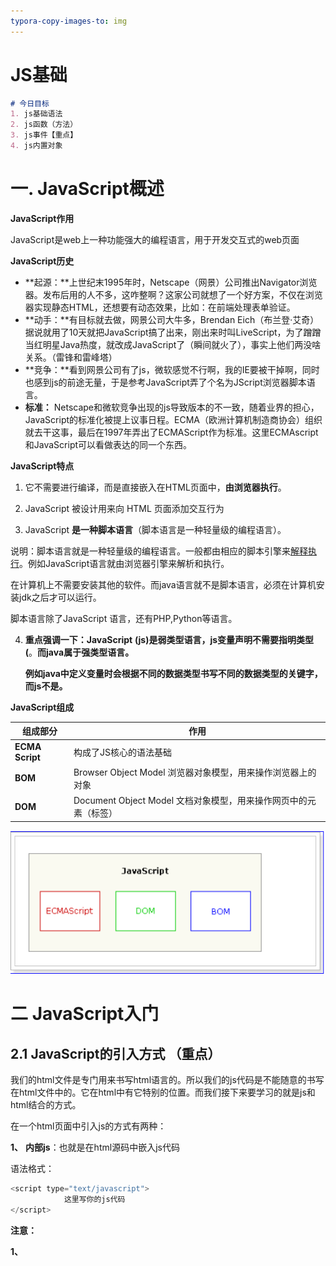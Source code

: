 ```yaml
---
typora-copy-images-to: img
---
```




# JS基础

```markdown
# 今日目标
1. js基础语法
2. js函数（方法）
3. js事件【重点】
4. js内置对象
```



# 一. JavaScript概述

**JavaScript作用**

JavaScript是web上一种功能强大的编程语言，用于开发交互式的web页面

**JavaScript历史**

- **起源：**上世纪末1995年时，Netscape（网景）公司推出Navigator浏览器。发布后用的人不多，这咋整啊？这家公司就想了一个好方案，不仅在浏览器实现静态HTML，还想要有动态效果，比如：在前端处理表单验证。
- **动手：**有目标就去做，网景公司大牛多，Brendan Eich（布兰登·艾奇）据说就用了10天就把JavaScript搞了出来，刚出来时叫LiveScript，为了蹭蹭当红明星Java热度，就改成JavaScript了（瞬间就火了），事实上他们两没啥关系。（雷锋和雷峰塔）
- **竞争：**看到网景公司有了js，微软感觉不行啊，我的IE要被干掉啊，同时也感到js的前途无量，于是参考JavaScript弄了个名为JScript浏览器脚本语言。
- **标准：** Netscape和微软竞争出现的js导致版本的不一致，随着业界的担心，JavaScript的标准化被提上议事日程。ECMA（欧洲计算机制造商协会）组织就去干这事，最后在1997年弄出了ECMAScript作为标准。这里ECMAscript和JavaScript可以看做表达的同一个东西。



**JavaScript特点**

1. 它不需要进行编译，而是直接嵌入在HTML页面中，**由浏览器执行**。

2. JavaScript 被设计用来向 HTML 页面添加交互行为

3.  JavaScript **是一种脚本语言**（脚本语言是一种轻量级的编程语言）。 

   说明：脚本语言就是一种轻量级的编程语言。一般都由相应的脚本引擎来[解释执行](https://www.baidu.com/s?wd=%E8%A7%A3%E9%87%8A%E6%89%A7%E8%A1%8C&tn=44039180_cpr&fenlei=mv6quAkxTZn0IZRqIHckPjm4nH00T1Y3uhmdPjmvrH6sPjbknWT30ZwV5Hcvrjm3rH6sPfKWUMw85HfYnjn4nH6sgvPsT6KdThsqpZwYTjCEQLGCpyw9Uz4Bmy-bIi4WUvYETgN-TLwGUv3EnHDknH0vnH01PH0YPHmknH04rf)。例如JavaScript语言就由浏览器引擎来解析和执行。

   在计算机上不需要安装其他的软件。而java语言就不是脚本语言，必须在计算机安装jdk之后才可以运行。

   脚本语言除了JavaScript 语言，还有PHP,Python等语言。

4. **重点强调一下：JavaScript** **(js)是弱类型语言，js变量声明不需要指明类型(**。**而java属于强类型语言。**

   **例如java中定义变量时会根据不同的数据类型书写不同的数据类型的关键字，而js不是。**



 **JavaScript组成**

| **组成部分**    | **作用**                                                     |
| --------------- | ------------------------------------------------------------ |
| **ECMA Script** | 构成了JS核心的语法基础                                       |
| **BOM**         | Browser Object Model 浏览器对象模型，用来操作浏览器上的对象  |
| **DOM**         | Document Object Model 文档对象模型，用来操作网页中的元素（标签） |

![image-20200817111407482](img/image-20200817111407482.png)



# 二 JavaScript入门

## 2.1  **JavaScript的引入方式** **（重点）**

我们的html文件是专门用来书写html语言的。所以我们的js代码是不能随意的书写在html文件中的。它在html中有它特别的位置。而我们接下来要学习的就是js和html结合的方式。

在一个html页面中引入js的方式有两种：

**1、** **内部js**：也就是在html源码中嵌入js代码

语法格式：

```javascript
<script type="text/javascript">
			这里写你的js代码
</script>
```

**注意：**

​	**1、<script>标签可以写在html页面中的任何地方。而且一个页面中可以有多个<script>标签。**

​	**2、type="text/javascript"可以省略**

经验： 

​	一般我们的JS是需要操作DOM元素的也就是页面上的标签，如果JS代码写在页面上面，想通过js代码获取某个标签是拿不到的。因为JS是阻塞式加载语言，就是必须是自上往下加载，有点类似单线程。当浏览器在执行js[代码](http://www.xuebuyuan.com/)时，不能同时做其它事情，即<script>每次出现都会让页面等待脚本的解析和执行，JS代码执行完成后，才继续加载页面。

​	所以这种方式引入JS我们的代码一般是写在body标签的下面的 。因为只有整个页面即html中的所有标签加载完成之后才可以使用js代码操作标签。而css属于并行加载语言，所以可以书写在head标签中。

问题：

​	假设多个页面都要用到同样的js代码的时候，我们可以在每个js页面复制一份。但是当我们需要对js代码进行修改的时候，这个时候需要在每个页面都进行修改，非常麻烦，所以上面这种方法不能提高js的复用性。接下来我们要学习的就是js与html的另一种结合方式，也就是引入外部js文件。

​		

**2、** **外部js**：也就是将js代码单独写成一个js文件(扩展名是 .js而不是 .javascript), 在html代码中引入这个封装好的js文件

语法格式：

```javascript
<script type="text/javascript" src="xxx.js"></script>
```

**注意：无论是内部js还是外部js在html中引入的位置是随意的，<head>标签中可以引入，<body>标签一样可以引入**

经验： 

因为JS是阻塞式加载（当加载JS的时候啥事都不能做，只能去加载JS）。如果JS比较多，这样我们的页面就得不到加载，可能会出现白屏现象，所以一般我们引入外部JS文件也都是写到body的下面。

## 2.2 JS三种输出方式

java可以输出到idea的控制台，而js需要浏览器来解析，所以我们想输出某个变量的值必须输出到浏览器中。

JS三种输出方式

    1. alert(输出信息);页面弹出框 
              框输出字符 (会抢夺焦点)
              (一般电脑屏幕只允许一个焦点)
    
    2. 直接输出到浏览器的控制台中：console.log(输出信息);
       说明：console表示控制台。log表示日志。
          但是运行看不到任何效果，必须在浏览器页面中按f12才可以看到。
    3. 输出html内容到页面  document.write(输出信息);
       (系统换行符 \r\n 浏览器不识别, 浏览器识别<br>标签 )

```html
<!DOCTYPE html>
<html lang="zh-CN">
<head>
    <meta charset="UTF-8">
    <title>02-JS三种输出方式</title>

</head>
<body>
    aa <br>
    bb
     <script>
         // alert("警告:今晚有鱼~~")

        document.write("哈哈,网页输出");
        document.write("<br>");
        document.write("哈哈,网页输出2");

         console.log("浏览器控制台"); // 相当于 system.out.print()
     </script>

</body>
</html>
```



## 2.3 JS变量声明

java是强类型语言，注重变量的定义，所以在java中定义变量类型的方式如下：

```java
// 整型
int i = 1314;
// 浮点型
double d = 521.1314;
// 字符型
char c ='c';
// 字符串型
String str = "用心做教育";
//布尔型
boolean b = true;
// 常量
final Integer PI = 3.14;
```

js是弱类型语言，不注重变量的定义，所以在js中定义变量的类型方式如下：

   js : 弱类型语言，变量有类型,但是不需要在定义时声明
          js的基础语法: ECMAScript 简称ES
        1.es5 : var (variable) 变量
                   var有一些作用域问题,被淘汰了
        2.es6 :
                   **1. let  定义变量(允许改变)**

​				   2. const 定义常量(恒定不变)

  3.js代码不需要编译,直接浏览器解释运行
​                   (js有没问题,最终参考的是浏览器)

  4.      为什么idea会提示let/const 报错呢?
                因为idea默认使用es5的语法来检查js代码， 我们要换成es6
  5.      在js中没有字符类型概念。所以单引号和双引号表示的是一个意思。



```html
<!DOCTYPE html>
<html lang="zh-CN">
<head>
    <meta charset="UTF-8">
    <title>03-JS变量声明</title>

</head>
<body>

<script>
        /*
        *   java: 强类型语言
        *       定义变量的时候,必须声明类型
        * */
    // String str = "用心做教育";
    // int i = 1314;
    // double d = 521.1314;
    // final Integer PI = 3.14;
    // boolean b = true;

       
        var str = "用心做教育"
        var i = 1314
        var PI = 3.14
        console.log(str)

        let str2 = '用心做教育'
        let i2 = 1314
        const PI2 = 3.14
        console.log(PI2)
</script>
</body>
</html>
```

说明：

1.为什么idea会提示let/const 报错呢?

![image-20200818212747735](img/image-20200818212747735.png)

因为idea默认使用es5的语法来检查js代码，我们要换成es6。

![image-20200818212933275](img/image-20200818212933275.png)

![image-20200818213039258](img/image-20200818213039258.png)

**2.在js中没有字符串类型概念，只有字符类型。所有在JS中字符串的表示使用单引号和双引号都可以。开发中使用单引号相对来说多一些。**

3.问题：在js中，由于定义任意的数据类型都使用let关键字。那么怎么去查看某个变量的数据类型呢？ 使用关键字： **typeof**。

使用格式：  **typeof 变量名 **

代码示例：

![](img/4-1575512537294-1597757942975.bmp)

实现效果：

![](img/5-1575512537294-1597757942976.bmp)

**注意：typeof 变量名，返回值都是字符串类型。**



## 2.4 JS数据类型

跟java一样，js的数据类型也分为**基本数据类型**(原始数据类型)和**引用数据类型**(复合数据类型)，而JS中一共有6种数据类型，其中5种基本数据类型和1种引用数据类型。

**1、** **基本数据类型（原始数据类型）**

​	数字类型：number       包含了小数和整数

​	布尔类型：boolean       只有两个值： true（真）| false（假）

​	字符串类型：String       包含字符和字符串，既可以使用双引号又可以使用单引号

​	未定义类型：undefined   只有一个值，即 undefined未定义

​	空类型：null             只有一个值 null，表示空对象

​	**补充**:值 undefined 实际上是从值 null 派生来的，因此 ECMAScript 把它们定义为相等的。**alert(null == undefined);  输出 "true"，**尽管这两个值相等，但它们的含义不同。

**2、** **引用数据类型(复合数据类型)**

object : 对象

与java一样，js中的对象都是引用数据类型，所以你也可以使用我们所熟知的**new**关键字来“创建对象”。

例如：

创建一个上帝对象：  **var** obj = new Object();

创建一个日期对象：  **var** date = new Date();





# 三 JavaScript基础语法【记住不同点】

## 3.1 JS运算符

在js中，JavaScript运算符与Java运算符基本一致。

​	1、赋值运算符：等号(=), 举例： var x = 5。

​	2、比较运算符： >  <  >= <=   ==  !=   ===  !== 

​		 == 和 === 的区别：

​			两者都可以用来比较两个变量的值是否相等。

​			== 先做数据类型的转换，再进行比较。比如可以将整数转换为字符串，或者将字符串转换为整数等。

​			=== 全等 严格的比较，如果符号两侧的数据类型不一致，则立刻返回false。

代码示例：

![](img/6-1597758325380.bmp)

实现效果：

![](img/7-1597758325380.bmp)

!= 和 !== 的区别：

​	!= 在表达式两边的数据类型不一致时,会隐式转换为相同数据类型,然后对值进行比较.

​	!== 不会进行类型转换,在比较时除了对值进行比较以外,还比较两边的数据类型,它是恒等运算符===的非形式.

案例代码如下：

![](img/8-1597758325380.bmp)

实现效果：

![](img/9-1597758325380.bmp)

​	3、逻辑运算符：  &&  ||   ！ 

​		&&  并且，双与：只有运算符两侧都为true，结果才是true； 一假即假。

​		||    或者，双或：只要运算符两侧有一个是true，结果就是true；一真即真。

​		!    取反： !true = false;  !false=true;

**需要注意的是**，在js中，不光boolean值能够参与逻辑运算。所有的值都能参与逻辑运算.

代码示例：

![](img/10-1597758325380.bmp)

总结一下JS中**6个假的：**

```
数字0， 空字符串‘’或者"", false,  空null,  undefined,  NaN
```

NaN:  Not a Number 不是一个数字

例如： 1 -‘abc’ -> 表示1减去字符’abc’--》不属于一个数字--》NaN

案例代码：

![](img/11-1597758325380.bmp)

​	4、算数运算符： +  -  *  /  % 

​	**注意： + 号比较特殊 因为除了可以进行算数运算，还可以进行字符串的拼接。这点和java是一样的。**

​	5、三元运算符：  条件表达式1 ? 条件表达式2 : 条件表达式3; 

​	![](img/12-1597758325381.bmp)



## 3.2 JS流程控制

跟java一样，js也存在if、if-else、switch、for、while、do-while等逻辑语句，与java使用方式一致，此处不再一一阐述



## 3.3 var和let的区别(了解)

```html
<!DOCTYPE html>
<html lang="zh-CN">
<head>
    <meta charset="UTF-8">
    <title>05-经验值分享</title>

</head>
<body>

<script>
    // for循环举例：var声明变量全局作用域、let声明变量是局部作用域
    for (var i = 0; i < 5; i++) {
        document.write('<h3>我是var修饰遍历的内容</h3>')
    }
    console.log(i);

    for (let j = 0; j < 5; j++) {
        document.write('<h3>我是let修饰遍历的内容</h3>')
    }
    // console.log(j);

    {
        var a = 10;
        let b = 5;
    }
    console.log(a); // 可以取到
    console.log(b); // 不能取到

</script>
</body>
</html>
```





# 四 JS函数【方法】

在java中,当我们需要多次使用一段代码的功能的时候，我们可以使用方法来封装这段代码。当然，在js中我们也可以使用函数来封装一段js代码。下面一起来学习js中函数。

js的函数是js非常重要的组成部分，js最常用的函数的定义方式有两种，需要注意的是在js中，通过**function**关键字来定义函数



## 4.1 普通函数【重点】

语法格式：

```javascript
function 函数名(参数列表) {//形参类型不需要书写，直接书写变量名即可
js逻辑代码
}
函数调用：函数名(实际参数);
一定要加上小括号
```

js中函数中有一些与我们java中不一样的地方。我们**重点学习**如下这些不一样的地方。因为下面4点会涉及到我们日常的开发中。

1、 函数需要被调用才能执行。

2、 js中，如果函数需要返回值我们直接return就行了。

​		定义函数的时候不需要声明返回值的类型，因为js是弱数据类型，返回什么数据类型都是let。

3、 在js中，如果我们需要给函数传递参数，那么我们直接写变量名就行，不需要声明传入变量的类型。

4、 在js中，不存在函数重载的概念，如果2个函数名相同，后面出现的函数会覆盖前面的函数。

 

上述js函数的注意事项代码示例如下：

```html
<!DOCTYPE html>
<html>

	<head>
		<meta charset="UTF-8">
		<title></title>
	</head>

	<body>
		<script type="text/javascript">
			/*
			1、函数需要被调用才能执行。
			2、js中，如果函数需要返回值我们直接return就行了。
					定义函数的时候不需要声明返回值的类型，因为js是弱数据类型，返回什么数据类型都是let。
			3、在js中，如果我们需要给函数传递参数，那么我们直接写变量名就行，不需要声明传入变量的类型。
			4、在js中，不存在函数重载的概念，如果2个函数名相同，后面出现的函数会覆盖前面的函数。
			*/
			/*
			 * 函数定义格式：
			 * function 函数名(参数列表)
			 * {}
			 */
			//定义一个函数
			function fn()
			{
				console.log(12);
			}
			//1、函数需要被调用才能执行。
			fn();
			//2、js中，如果函数需要返回值我们直接return就行了。
			//定义函数的时候不需要声明返回值的类型，因为js是弱数据类型，返回什么数据类型都是var。
			//定义一个函数
			function fn1()
			{
				return 'hello';
			}
			//调用函数
			var result=fn1();
			console.log(result);
			//3、在js中，如果我们需要给函数传递参数，那么我们直接写变量名就行，不需要声明传入变量的类型。
			//定义一个函数
			function fn2(a)
			{
				console.log(a);
			}
//			fn2(3);
			fn2('hello');
			//4、在js中，不存在函数重载的概念，如果2个函数名相同，后面出现的函数会覆盖前面的函数。
			//定义一个函数
			function fn3()
			{
				console.log('world');
			}
			function fn3()
			{
				console.log('js');
			}
			//调用函数
			fn3();//;'js'
		</script>
	</body>
</html>
```

实现效果：

![](img/13-1597758539446.bmp)

下面这些点大家**自行学习，**因为如下的不同之处我们正常开发很少去触及。**了解一下就行**

1、 如果函数的声明带有参数，但是调用时不带参数，函数也可以正常被调用。

2、 如果函数声明时没有参数列表，调用的时候传入参数，函数也能照样执行。

3、 在JS中,可以使用arguments来获取实际传入的参数。arguments是实参的参数数组。

代码示例：

```javascript
//5、如果函数的声明带有参数，但是调用时不带参数，函数也可以正常被调用。
			//定义带有参数的函数
			function fn4(a,b)
			{
				console.log(a+'函数被执行了'+b);
			}
			//调用函数
			//注意：如果不传递任何数据，参数显示是undefined
			fn4();//undefined函数被执行了undefined
			let c;
			console.log(c);//undefined
			//6、如果函数声明时没有参数列表，调用的时候传入参数，函数也能照样执行。
			//定义函数
			function fn5()
			{
				console.log('函数被执行了');
			}
			//调用函数
			fn5(14,23);//函数被执行了
			//7.在JS中,可以使用arguments来获取实际传入的参数。arguments是实参的参数数组。
			//定义函数
			function fn6()
			{
//				console.log(arguments);
				//遍历数组
				for (var i = 0; i < arguments.length; i++) {
					console.log(arguments[i]);
				}
			}
			//调用自定义函数
			fn6(12,34);
```

实现效果：

![](img/14-1597758539446.bmp)



## 4.2 匿名函数

匿名函数也就是没有名字的函数

语法格式：

```javascript
function(参数列表){
js逻辑代码
}
```

匿名函数**没有办法直接调用**，一般情况下匿名函数有两种使用场景：

**第一种：** 将匿名函数赋值给一个变量，使用变量调用函数。

​	定义函数并赋值给变量：

```javascript
let fn = function(参数列表) {
js逻辑代码
}；
```

调用函数：fn(实际参数);

上述匿名函数代码演示如下所示：

```javascript
function fn6()
{
//				console.log(arguments);
//遍历数组
for (let i = 0; i < arguments.length; i++) {
console.log(arguments[i]);
}
}
//调用自定义函数
fn6(12,34);
/*
* 匿名函数：格式：
* function(参数列表){
* 	
* }
* 匿名函数没有名字，不能直接让匿名函数执行，让匿名函数执行，有两种方式：
* 1.将匿名函数赋值给一个变量，然后通过变量名(参数列表)方式调用
*/
//定义一个匿名函数
let fn7=function()
{
console.log('匿名函数被执行了');
}
//执行上述匿名函数
fn7();
//对于函数而言，其实函数名本身指向的就是函数。
//输出上述函数名fn6的名字
console.log(fn6);
```

匿名函数：

![](img/15-1597758592011.bmp)

说明：对于函数而言，其实函数名本身指向的就是函数。

**第二种：** 匿名函数直接作为另一个函数的实际参数传递。

​	例如：

```javascript
function xxx( 数字类型参数，字符串类型的参数，函数类型的参数 ) {

// js逻辑代码

}
```

调用该函数： xxx( 100,”abc”,function(){…} );

上述匿名函数代码演示如下所示：

```javascript
/*
			 * 让匿名函数执行方式二：匿名函数作为函数参数
			 */
			//定义一个函数,第二个参数y接收一个匿名函数
			function fn8(x,y)
			{
				//输出x和y
				console.log('x='+x);//x=100
				console.log('y='+y);//y=function(){console.log(5);}
				//调用匿名函数
				y();
			}
			//调用函数，第二个参数是匿名函数
			fn8(100,function(){
				console.log(5);
			});	
```

实现效果：

![](img/16-1597758592011.bmp)



# **五** **轮播图**

## 5.1、 **案例需求**

这里我们使用的是黑马办公网站。

思想就是时间过几秒，切换下图片，即改变下引入图片的地址。循环可以重复改变引入图片的地址，但是使用循环时间不好控制。所以在js中提供一个新的API,

叫做定时器setInterval。

```html
补充：引入图片地址：<img src="img/1.jpg" width="100%"/>。
```

![](img/23-1597758766603.bmp)

## **5.2、** **相关知识点：定时器setInterval**

语法结构：

```javascript
var timer = window.setInterval(code, millisec) 按照指定的周期（间隔）来执行函数或代码片段。
	参数1： code 必须写。  执行的函数名或执行的代码字符串。 
	参数2： millisec 必须写。时间间隔，单位：毫秒。
window可以理解为浏览器窗口。后面会讲解。
timer 返回值：一个可以传递给 window.clearInterval(定时器的返回值) 从而取消对 code 的周期性执行的值。
在关闭定时器时需要使用定时器的返回值作为参数，否则不知道关闭哪个定时器。
例如：
方式：函数名 ， 	setInterval(show, 100);  √ show 表示函数名，100表示每隔100豪秒执行这个函数。
```

**注意：**调用函数时**window.可以省略。**

window.setInterval() 等效 setInterval()。

需求：开启一个定时器，每隔1秒钟输出一次 hello world。

​	代码示例：

```html
<!DOCTYPE html>
<html>
	<head>
		<meta charset="UTF-8">
		<title></title>
	</head>
	<body>
		<script type="text/javascript">
			/*
			 * 需求：开启一个定时器，每隔1秒钟输出一次 hello world。
			   分析：
			   window.setInterval(code,millsec);
			   参数：
			   code 表示代码片段，一般都是一个函数
			   millsec : 表示时间段，每隔millsec时间执行code
			   注意：这里的window.可以省略
			 */
			//开启一个定时器
			/*
			 * 在使用函数时何时加小括号？
			 * 如果函数是自己使用的，那么就必须加小括号。
			 * 如果函数不是自己使用，那么就不用加小括号。
			 * 比如下面在使用fn函数时就不是自己使用，那么就不用加小括号。
                原因：因为只要函数名写小括号，例如fn()，那么就会立刻调用，这样setInterval()函数有可能就调用不了了
			 */
            //匿名函数
/*window.setInterval(function() {
                 console.log("hello world");
            }, 1000);*/
//			window.setInterval(fn,1000);//注意，如果这里不使用匿名函数，这里使用自定义函数时不要加()
            //window.setInterval(fn,1000) 表示开启定时器
			var timer = window.setInterval(fn,1000);//注意，如果这里不使用匿名函数，这里使用自定义函数时不要加()
			//可以将函数抽取出来
			function fn(){
				console.log("hello world");//这里的hello world是等1s之后才执行的
                //关闭定时器 书写在函数内部
				//window.clearInterval(timer);
			}
			/*
			 * 关闭定时器，根据定时器的名字来关闭
			 * 在这里关闭定时器是不可以的，因为程序是顺序执行，并且执行很快，同时由于定时器是在过1s后才输出 hello world 
* 还没有执行定时器要执行的函数，就已经将定时器给关闭了。
			 * 所以为了关闭定时器有效果，可以将这句话放到fn函数体中
			 */
//			window.clearInterval(timer);
		</script>
	</body>
</html>
```

说明：

1）在使用函数时何时加小括号？

​	如果函数是自己使用的，那么就必须加小括号。例如之前的用法，定义好函数，直接通过函数名调用，单独让函数执行。

​	 如果函数不是自己使用，那么就不用加小括号。比如上面在使用fn函数时就不是自己使用，那么就不用加小括号。

​	原因：因为只要函数名写小括号，例如fn()，那么就会立刻调用，这样setInterval()函数有可能就调用不了了

2) 上述使用定时器的地方：window.setInterval(fn,1000); 这里的fn函数是在等1s之后才执行的。

3) 定时器关闭，具体看开发中的需求需不需要关闭。

4) 关闭定时器，根据定时器的名字来关闭.关闭定时器的代码：window.clearInterval(timer); 要书写在函数fn里面。因为程序是顺序执行，并且执行很快，同时由于定时器是在过1s后才输出 hello world 。这样就会导致还没有执行定时器要执行的函数，就已经将定时器给关闭了。所以为了关闭定时器有效果，可以将这句话放到fn函数体中。

实现效果：

![](img/24-1597758766603.bmp)

## **5.3、** **案例分析**

有的同学想在head标签里面去写JS代码，但是想要在head标签里面写，就必须等整个页面加载完成，不然是获取不到图片标签的，因为程序是自上往下加载，所以给大家介绍一个事件,当页面加载完成的时候，我们在事件后面的函数（事件函数）里面来获取元素。

```javascript
window.onload = function() {
	// 页面加载完成的时候会执行这个函数
};
```

1、 为页面设置加载事件onload

2、 给轮播图的图片设置一个id

3、 根据id来获取到轮播图的图片

4、 开启定时器，2000毫秒重新设置图片的src属性

关于window.onload=function(){};的代码解释：

需求：获取文本框输入的值并输出到浏览器中。

```html
<!DOCTYPE html>
<html>
	<head>
		<meta charset="UTF-8">
		<title></title>
		<script type="text/javascript">
			//需求：获取文本框输入的值并输出到浏览器中
			/*
			 * 由于页面是从上往下加载,所以在执行：
			 * var value=document.getElementById('txt').value;
			 * 代码时，还没有加载到下面的input标签，所以会报错：
			 * Uncaught TypeError: Cannot read property 'value' of null
			 * 所以我们一般建议书写js的代码写在页面下面。
			 * 如果想写在这里，可以通过window.onload来实现，他表示在整个页面加载完毕之后在执行这里面的代码
			 */
//			var value=document.getElementById('txt').value;
//			console.log(value);
			window.onload = function()
			{
				var value=document.getElementById('txt').value;
				console.log(value);		
			};
		</script>
	</head>
	<body>
		<input type="text"  id="txt" value="哈哈" />
	</body>
</html>
```

注意：由于页面是从上往下加载,所以在执行：

var value=document.getElementById('txt').value;

​	   代码时，还没有加载到下面的input标签，所以会报错：Uncaught TypeError: Cannot read property 'value' of null

​	所以我们一般建议书写js的代码写在页面下面。

​	如果想写在这里，可以通过window.onload来实现，他表示在整个页面加载完毕之后在执行这里面的代码

## **5.4、** **案例实现**

第一步：在当前项目下新建一个 轮播图案例演示 的文件夹，然后将课前资料中img文件夹中的所有图片拷贝到轮播图案例演示 的文件夹下

![](img/25-1597758766603.bmp)

第二步：然后新建一个主页index.html。

![](img/26-1597758766603.bmp)

第三步：

将下面的代码复制到新建的页面index.html中。

```html
<!DOCTYPE html>
<html>

	<head>
		<meta charset="UTF-8">
		<title></title>
	</head>

	<body>
		<!--width="100%"表示自适应父容器body的大小，这里就是整个页面-->
		<!--由于页面上此时还会有边框，所以这里直接将边框去掉就可以，拿掉 border="1"-->
		<table cellspacing="0" width="100%" cellpadding="0">
			<tr>
				<td>
					<!--topbar : 1行3列表格-->
					<table width="100%">
						<tr>
							<!--这里的&nbsp;&nbsp;为了能够让
								黑马程序员的图片向右靠一些
							-->
							<td>&nbsp;&nbsp;<img src="img/logo2.png" /></td>
							<td><img src="img/header.jpg" /></td>
							<td align="center">
								<!--这里的&nbsp;为了能够让登录、注册和购物车之间的距离大一点-->
								<a href="javascript:;">登录</a>&nbsp;
								<a href="javascript:;">注册</a>&nbsp;
								<a href="javascript:;">购物车</a>
							</td>
						</tr>
					</table>
				</td>
			</tr>
			<tr>
				<td>
					<!--导航条：1行2列表格-->
					<!--
						width="100%" 表示适应父标签大小
						bgcolor="black" 表示表格背景颜色是黑色
						height 表示表格高度是50
					-->
					<table width="100%" bgcolor="black" height="50">
						<tr>
							<td>
								<!--
									&nbsp;&nbsp; 表示首页字体向右靠靠
								-->
								&nbsp;&nbsp;
								<a href="javascript:;">
									<font color="white" size="5">首页</font>
								</a>&nbsp;
								<!--&nbsp; 在这里表示
									首页  手机数码  电脑办公  电脑办公  电脑办公  电脑办公距离大一些
								-->
								<a href="javascript:;">
									<font color="white">手机数码</font>
								</a>&nbsp;
								<a href="javascript:;">
									<font color="white">电脑办公</font>
								</a>&nbsp;
								<a href="javascript:;">
									<font color="white">电脑办公</font>
								</a>&nbsp;
								<a href="javascript:;">
									<font color="white">电脑办公</font>
								</a>
							</td>
							<!--
								align="right" 表示输入的文本框和提交按钮在表格最右面
							-->
							<td align="right">
								<!--placeholder 属性表示文本框中默认显示的内容-->
								<!--
									<input type="text"/> 表示输入文本框
									<input type="button"/> 表示按钮
								-->
								<input type="text" placeholder="Search" />
								<input type="button" value="Submit" />&nbsp;&nbsp;
							</td>
						</tr>
					</table>
				</td>
			</tr>
			<tr>
				<td>
					<!--轮播图：一张图片-->
					<!--轮播图暂时不书写，这里只写一张图片-->
					<img src="img/1.jpg" width="100%" />
				</td>
			</tr>
			<tr>
				<td>
					<!--热门商品：3行7列表格-->
					<table width="100%">
						<tr>
							<td colspan="7">
								<!--
								注意：在html中有种标签叫做块级标签，只能自己独立占一行。
								这样的标签有：标题标签hn、段落标签p、列表标签ul等
								但是我们这里需要让热门商品的字和图片在一行，我们可以将
								图片放到h3标题中
								-->
								<h3>热门商品&nbsp;<img src="img/title2.jpg"/></h3>
							</td>
							<!--<td colspan="6">
								&nbsp;<img src="img/title2.jpg"/>
							</td>-->
						</tr>
						<!--
							 align="center" 为了让这一行所有列都居中
						-->
						<tr align="center">
							<!--
								rowspan="2" 为了让这一列跨2行
							-->
							<td rowspan="2">
								<img src="img/big01.jpg" width="205" height="404" />
							</td>
							<!--
								colspan="3" 为了让这一列跨3列
							-->
							<td colspan="3">
								<img src="img/middle01.jpg" />
							</td>
							<td>
								&nbsp;&nbsp;<img src="img/small03.jpg" /><br />
								<a href="javascript:;">
									<font color="black">冬瓜</font>
								</a><br />
								<font color="red">¥299.00</font>
							</td>
							<td>
								&nbsp;&nbsp;<img src="img/small03.jpg" /><br />
								<a href="javascript:;">
									<font color="black">冬瓜</font>
								</a><br />
								<font color="red">¥299.00</font>
							</td>
							<td>
								&nbsp;&nbsp;<img src="img/small03.jpg" /><br />
								<a href="javascript:;">
									<font color="black">冬瓜</font>
								</a><br />
								<font color="red">¥299.00</font>
							</td>
						</tr>
						<tr align="center">
							<!--<td></td>-->
							<!--由于上一行的第一列跨2行，所以这一行的第一列去掉-->
							<td>
								&nbsp;&nbsp;<img src="img/small03.jpg" /><br />
								<a href="javascript:;">
									<font color="black">冬瓜</font>
								</a><br />
								<font color="red">¥299.00</font>
							</td>
							<td>
								&nbsp;&nbsp;<img src="img/small03.jpg" /><br />
								<a href="javascript:;">
									<font color="black">冬瓜</font>
								</a><br />
								<font color="red">¥299.00</font>
							</td>
							<td>
								&nbsp;&nbsp;<img src="img/small03.jpg" /><br />
								<a href="javascript:;">
									<font color="black">冬瓜</font>
								</a><br />
								<font color="red">¥299.00</font>
							</td>
							<td>
								&nbsp;&nbsp;<img src="img/small03.jpg" /><br />
								<a href="javascript:;">
									<font color="black">冬瓜</font>
								</a><br />
								<font color="red">¥299.00</font>
							</td>
							<td>
								&nbsp;&nbsp;<img src="img/small03.jpg" /><br />
								<a href="javascript:;">
									<font color="black">冬瓜</font>
								</a><br />
								<font color="red">¥299.00</font>
							</td>
							<td>
								&nbsp;&nbsp;<img src="img/small03.jpg" /><br />
								<a href="javascript:;">
									<font color="black">冬瓜</font>
								</a><br />
								<font color="red">¥299.00</font>
							</td>
						</tr>
					</table>
				</td>
			</tr>
			<tr>
				<td>
					<!--广告：一张图片-->
					<img src="img/ad.jpg" width="100%" />
				</td>
			</tr>
			<tr>
				<td>
					<!--热门商品：3行7列表格-->
					<table width="100%">
						<tr>
							<td colspan="7">
								<!--
								注意：在html中有种标签叫做块级标签，只能自己独立占一行。
								这样的标签有：标题标签hn、段落标签p、列表标签ul等
								但是我们这里需要让热门商品的字和图片在一行，我们可以将
								图片放到h3标题中
								-->
								<h3>热门商品&nbsp;<img src="img/title2.jpg"/></h3>
							</td>
							<!--<td colspan="6">
								&nbsp;<img src="img/title2.jpg"/>
							</td>-->
						</tr>
						<!--
							 align="center" 为了让这一行所有列都居中
						-->
						<tr align="center">
							<!--
								rowspan="2" 为了让这一列跨2行
							-->
							<td rowspan="2">
								<img src="img/big01.jpg" width="205" height="404" />
							</td>
							<!--
								colspan="3" 为了让这一列跨3列
							-->
							<td colspan="3">
								<img src="img/middle01.jpg" />
							</td>
							<td>
								&nbsp;&nbsp;<img src="img/small03.jpg" /><br />
								<a href="javascript:;">
									<font color="black">冬瓜</font>
								</a><br />
								<font color="red">¥299.00</font>
							</td>
							<td>
								&nbsp;&nbsp;<img src="img/small03.jpg" /><br />
								<a href="javascript:;">
									<font color="black">冬瓜</font>
								</a><br />
								<font color="red">¥299.00</font>
							</td>
							<td>
								&nbsp;&nbsp;<img src="img/small03.jpg" /><br />
								<a href="javascript:;">
									<font color="black">冬瓜</font>
								</a><br />
								<font color="red">¥299.00</font>
							</td>
						</tr>
						<tr align="center">
							<!--<td></td>-->
							<!--由于上一行的第一列跨2行，所以这一行的第一列去掉-->
							<td>
								&nbsp;&nbsp;<img src="img/small03.jpg" /><br />
								<a href="javascript:;">
									<font color="black">冬瓜</font>
								</a><br />
								<font color="red">¥299.00</font>
							</td>
							<td>
								&nbsp;&nbsp;<img src="img/small03.jpg" /><br />
								<a href="javascript:;">
									<font color="black">冬瓜</font>
								</a><br />
								<font color="red">¥299.00</font>
							</td>
							<td>
								&nbsp;&nbsp;<img src="img/small03.jpg" /><br />
								<a href="javascript:;">
									<font color="black">冬瓜</font>
								</a><br />
								<font color="red">¥299.00</font>
							</td>
							<td>
								&nbsp;&nbsp;<img src="img/small03.jpg" /><br />
								<a href="javascript:;">
									<font color="black">冬瓜</font>
								</a><br />
								<font color="red">¥299.00</font>
							</td>
							<td>
								&nbsp;&nbsp;<img src="img/small03.jpg" /><br />
								<a href="javascript:;">
									<font color="black">冬瓜</font>
								</a><br />
								<font color="red">¥299.00</font>
							</td>
							<td>
								&nbsp;&nbsp;<img src="img/small03.jpg" /><br />
								<a href="javascript:;">
									<font color="black">冬瓜</font>
								</a><br />
								<font color="red">¥299.00</font>
							</td>
						</tr>
					</table>
				</td>
			</tr>
			<tr>
				<td>
					<!--footer:2行1列表格-->
					<table width="100%">
						<tr>
							<td>
								<img src="img/footer.jpg" width="100%" />
							</td>
						</tr>
						<tr>
							<td align="center">
								<a href="javascript:;">关于我们 </a>
								<a href="javascript:;">联系我们 </a>
								<a href="javascript:;">招贤纳士 </a>
								<a href="javascript:;">法律声明</a>
								<a href="javascript:;">友情链接 </a>
								<a href="javascript:;">支付方式 </a>
								<a href="javascript:;">配送方式 </a>
								<a href="javascript:;">服务声明 </a>
								<a href="javascript:;"> 广告声明 </a>
								<!--
									这里使用段落标签是因为我们观看页面发现上面和下面之间有间隙
								-->
								<p>Copyright &copy; 2005-2016 传智商城 版权所有</p>
							</td>
						</tr>
					</table>
				</td>
			</tr>
		</table>
	</body>
</html>
```

第四步：

运行查看下效果：

![](img/27-1597758766605.bmp)

第五步：开始实现轮播图：

实现轮播图的HTML代码：

说明：由于我们想通过js修改img标签中的src属性值，所以必须得先获取img标签，然后在获取img标签中的src属性，这样才能够修改src的属性值。

如果想获取img标签，我们必须给img标签添加一个id属性。id=“idImg”。

![](img/28-1597758766605.bmp)

实现轮播图的JS代码：

```html
<head>
		<meta charset="UTF-8">
		<title></title>
		<script type="text/javascript">
			//1.给页面添加一个在页面加载完成之后执行的事件
			window.onload=function()
			{
				//2.获取轮播图的img标签
				let img=document.getElementById("idImg");
				//设置定时器在2s后改变图片
				window.setInterval(changeImg,2000);
				/*
				 * 定义一个变量作为更改图片的名字
				 * 由于页面一加载就执行代码：<img src="img/1.jpg" width="100%" id="idImg"/>
				 * 当页面都加载完成之后在执行这里的js代码，所以定义n=1
				 */
				let n=1;
				//自定义函数改变img地址
				function changeImg()
				{
					/*
					 * 轮播图片初始化的地址：是img/1.jpg，过2s之后换成img/2.jpg，再过2s换成img/3.jpg
					 * 再过2s换成img/1.jpg，再过2s换成img/2.jpg。。。。。
					 * <img src="img/1.jpg" width="100%" id="idImg"/>
					 */
					//更改n
					n++;
					//判断n的大小,如果n=4，继续更改n=1
					if(n==4)
					{
						n=1;
					}
					img.src="img/"+n+".jpg";
				}
			};
		</script>
	</head>
```

# 六 **定时弹广告**

## **1、** **案例需求**

在平日浏览网页时，页面一打开可能会在几秒后显示广告，然后过几秒再隐藏广告。效果如下图所示：

![](img/29-1597845077481.bmp)

## **2、** **相关知识点**

### **2.1、** **JavaScript定时器：setTimeout** 

setTimeout() 在指定的毫秒数后调用函数或执行代码片段。和setInterval()不同的是setTimeout()只是执行一次，而setInterval()每隔指定的时间就会执行，

如果不停止计时器就会一直执行代码片段。

语法结构：

```javascript
window.setTimeout(code,millisec)
参数：
code  必需。要调用的函数。 
millisec 必需。在执行代码前需等待的毫秒数。
```

说明：setInterval() 以指定周期执行函数或代码片段。（上一个案例已经讲解）

 

代码示例：

需求：开启一个定时器 1秒之后输出Hello world，并且只输出一次。

```html
<!DOCTYPE html>
<html>
	<head>
		<meta charset="UTF-8">
		<title></title>
	</head>
	<body>
		<script type="text/javascript">
			/*
			 * 需求：开启一个定时器 1秒之后输出Hello world，并且只输出一次。
			 * setTimeout(code,millsec) 在一定时间只执行一次
			 */
			//使用setInterval()定时器执行
//			let timer=window.setInterval(function(){
//				console.log("Hello World");
//				window.clearInterval(timer);
//			},1000);
			//使用setTimeout完成
			let timer = window.setTimeout(function(){
				console.log("Hello World");
			},1000);
		</script>
	</body>
</html>
```

实现效果：

![](img/30-1597845077481.bmp)

### **2.2、** **JavaScript样式获取或修改**

**获取或设置样式：**

想完成弹出广告案例，除了使用上述介绍的定时器，还必须知道如何获取样式的获取和修改。

语法格式：

```javascript
obj.style.样式名		 获得指定“样式”的值。样式名包括标签的宽、高、背景颜色等。
obj.style.样式名= 样式值	 给指定“样式”设置样式。
	注意：如果属性有多个单词使用“-”连接，样式名书写的时候需要将“-”删除，并将后一个单词首字母大写。
	例如：background-color 需要改成 backgroundColor
```

需求：设置页面上某一个div，然后将div的高度设置为原来的div高度的2倍。

div起始高度和宽度是100px,背景颜色是红色。

~~~html
<div id="div" style="width: 100px;height: 100px;background-color: red;">
	我是div
</div>
~~~



代码示例：

```html
<!DOCTYPE html>
<html>
	<head>
		<meta charset="UTF-8">
		<title></title>
	</head>
	<body>
		<!--需求：设置页面上某一个div，然后将div的高度设置为原来的div高度的2倍。-->
		<div id="div" style="width: 100px;height: 100px;background-color: red;">
			我是div
		</div>
		<script type="text/javascript">
			//获取div
			var div = document.getElementById("div");
			//获取div的高度
			//div.style.height 获取样式： "100px"
//			console.log(div.style.height);
			/*
			 * 由于我们希望将原来的div高度进行增加2倍，而这里获取的是
			 * 字符串"100px"所以我们必须将这里的字符串变为数字100，这样才可以增加2倍
			 */
			var height = window.parseInt(div.style.height);//这里获取的就是数字100
//			console.log(height);
			//将高度翻倍在赋值给高度，注意，这里必须加上单位"px"
			div.style.height = height*2+"px";
			//更改背景颜色
//			div.style.backgroundColor="green";
		</script>
	</body>
</html>
```

实现效果：

![](img/31-1597845077481.bmp)

补充：

将一个字符串转换成一个数字使用：

```javascript
window.praseInt(字符串);
window.parseFloat(字符串);
```

例如：

```javascript
	window.parseInt('12abc');     12
	window.parseInt('12.5abc');   12
	window.parseInt('abc');       NaN  非数字
			
	window.parseFloat('12abc');     12
	window.parseFloat('12.5abc');   12.5
	window.parseFloat('abc');        NaN  非数字
```

## **3、** **弹出广告**案例分析

1. 页面加载成功后触发onload()事件

2. 加载成功后，触发延迟定时器，3秒后，开始显示广告。

3. 显示广告开始后，3秒后再次隐藏广告

## **4、** **案例实现**

步骤：

第一步：新建 一个页面index.html.

![](img/32-1597845077482.bmp)

第二步：将以下的html代码复制到index.html页面中：

```html
<!--width="100%"表示自适应父容器body的大小，这里就是整个页面-->
		<!--由于页面上此时还会有边框，所以这里直接将边框去掉就可以，拿掉 border="1"-->
		<table cellspacing="0" width="100%" cellpadding="0">
			<tr>
				<td>
					<!--topbar : 1行3列表格-->
					<table width="100%">
						<tr>
							<!--这里的&nbsp;&nbsp;为了能够让
								黑马程序员的图片向右靠一些
							-->
							<td>&nbsp;&nbsp;<img src="img/logo2.png" /></td>
							<td><img src="img/header.jpg" /></td>
							<td align="center">
								<!--这里的&nbsp;为了能够让登录、注册和购物车之间的距离大一点-->
								<a href="javascript:;">登录</a>&nbsp;
								<a href="javascript:;">注册</a>&nbsp;
								<a href="javascript:;">购物车</a>
							</td>
						</tr>
					</table>
				</td>
			</tr>
			<tr>
				<td>
					<!--导航条：1行2列表格-->
					<!--
						width="100%" 表示适应父标签大小
						bgcolor="black" 表示表格背景颜色是黑色
						height 表示表格高度是50
					-->
					<table width="100%" bgcolor="black" height="50">
						<tr>
							<td>
								<!--
									&nbsp;&nbsp; 表示首页字体向右靠靠
								-->
								&nbsp;&nbsp;
								<a href="javascript:;">
									<font color="white" size="5">首页</font>
								</a>&nbsp;
								<!--&nbsp; 在这里表示
									首页  手机数码  电脑办公  电脑办公  电脑办公  电脑办公距离大一些
								-->
								<a href="javascript:;">
									<font color="white">手机数码</font>
								</a>&nbsp;
								<a href="javascript:;">
									<font color="white">电脑办公</font>
								</a>&nbsp;
								<a href="javascript:;">
									<font color="white">电脑办公</font>
								</a>&nbsp;
								<a href="javascript:;">
									<font color="white">电脑办公</font>
								</a>
							</td>
							<!--
								align="right" 表示输入的文本框和提交按钮在表格最右面
							-->
							<td align="right">
								<!--placeholder 属性表示文本框中默认显示的内容-->
								<!--
									<input type="text"/> 表示输入文本框
									<input type="button"/> 表示按钮
								-->
								<input type="text" placeholder="Search" />
								<input type="button" value="Submit" />&nbsp;&nbsp;
							</td>
						</tr>
					</table>
				</td>
			</tr>
			<tr>
				<td>
					<!--轮播图：一张图片-->
					<!--轮播图暂时不书写，这里只写一张图片-->
					<!--给img标签添加id属性-->
					<img src="img/1.jpg" width="100%" id="idImg" />
				</td>
			</tr>
			<tr>
				<td>
					<!--热门商品：3行7列表格-->
					<table width="100%">
						<tr>
							<td colspan="7">
								<!--
								注意：在html中有种标签叫做块级标签，只能自己独立占一行。
								这样的标签有：标题标签hn、段落标签p、列表标签ul等
								但是我们这里需要让热门商品的字和图片在一行，我们可以将
								图片放到h3标题中
								-->
								<h3>热门商品&nbsp;<img src="img/title2.jpg"/></h3>
							</td>
							<!--<td colspan="6">
								&nbsp;<img src="img/title2.jpg"/>
							</td>-->
						</tr>
						<!--
							 align="center" 为了让这一行所有列都居中
						-->
						<tr align="center">
							<!--
								rowspan="2" 为了让这一列跨2行
							-->
							<td rowspan="2">
								<img src="img/big01.jpg" width="205" height="404" />
							</td>
							<!--
								colspan="3" 为了让这一列跨3列
							-->
							<td colspan="3">
								<img src="img/middle01.jpg" />
							</td>
							<td>
								&nbsp;&nbsp;<img src="img/small03.jpg" /><br />
								<a href="javascript:;">
									<font color="black">冬瓜</font>
								</a><br />
								<font color="red">¥299.00</font>
							</td>
							<td>
								&nbsp;&nbsp;<img src="img/small03.jpg" /><br />
								<a href="javascript:;">
									<font color="black">冬瓜</font>
								</a><br />
								<font color="red">¥299.00</font>
							</td>
							<td>
								&nbsp;&nbsp;<img src="img/small03.jpg" /><br />
								<a href="javascript:;">
									<font color="black">冬瓜</font>
								</a><br />
								<font color="red">¥299.00</font>
							</td>
						</tr>
						<tr align="center">
							<!--<td></td>-->
							<!--由于上一行的第一列跨2行，所以这一行的第一列去掉-->
							<td>
								&nbsp;&nbsp;<img src="img/small03.jpg" /><br />
								<a href="javascript:;">
									<font color="black">冬瓜</font>
								</a><br />
								<font color="red">¥299.00</font>
							</td>
							<td>
								&nbsp;&nbsp;<img src="img/small03.jpg" /><br />
								<a href="javascript:;">
									<font color="black">冬瓜</font>
								</a><br />
								<font color="red">¥299.00</font>
							</td>
							<td>
								&nbsp;&nbsp;<img src="img/small03.jpg" /><br />
								<a href="javascript:;">
									<font color="black">冬瓜</font>
								</a><br />
								<font color="red">¥299.00</font>
							</td>
							<td>
								&nbsp;&nbsp;<img src="img/small03.jpg" /><br />
								<a href="javascript:;">
									<font color="black">冬瓜</font>
								</a><br />
								<font color="red">¥299.00</font>
							</td>
							<td>
								&nbsp;&nbsp;<img src="img/small03.jpg" /><br />
								<a href="javascript:;">
									<font color="black">冬瓜</font>
								</a><br />
								<font color="red">¥299.00</font>
							</td>
							<td>
								&nbsp;&nbsp;<img src="img/small03.jpg" /><br />
								<a href="javascript:;">
									<font color="black">冬瓜</font>
								</a><br />
								<font color="red">¥299.00</font>
							</td>
						</tr>
					</table>
				</td>
			</tr>
			<tr>
				<td>
					<!--广告：一张图片-->
					<img src="img/ad.jpg" width="100%" />
				</td>
			</tr>
			<tr>
				<td>
					<!--热门商品：3行7列表格-->
					<table width="100%">
						<tr>
							<td colspan="7">
								<!--
								注意：在html中有种标签叫做块级标签，只能自己独立占一行。
								这样的标签有：标题标签hn、段落标签p、列表标签ul等
								但是我们这里需要让热门商品的字和图片在一行，我们可以将
								图片放到h3标题中
								-->
								<h3>热门商品&nbsp;<img src="img/title2.jpg"/></h3>
							</td>
							<!--<td colspan="6">
								&nbsp;<img src="img/title2.jpg"/>
							</td>-->
						</tr>
						<!--
							 align="center" 为了让这一行所有列都居中
						-->
						<tr align="center">
							<!--
								rowspan="2" 为了让这一列跨2行
							-->
							<td rowspan="2">
								<img src="img/big01.jpg" width="205" height="404" />
							</td>
							<!--
								colspan="3" 为了让这一列跨3列
							-->
							<td colspan="3">
								<img src="img/middle01.jpg" />
							</td>
							<td>
								&nbsp;&nbsp;<img src="img/small03.jpg" /><br />
								<a href="javascript:;">
									<font color="black">冬瓜</font>
								</a><br />
								<font color="red">¥299.00</font>
							</td>
							<td>
								&nbsp;&nbsp;<img src="img/small03.jpg" /><br />
								<a href="javascript:;">
									<font color="black">冬瓜</font>
								</a><br />
								<font color="red">¥299.00</font>
							</td>
							<td>
								&nbsp;&nbsp;<img src="img/small03.jpg" /><br />
								<a href="javascript:;">
									<font color="black">冬瓜</font>
								</a><br />
								<font color="red">¥299.00</font>
							</td>
						</tr>
						<tr align="center">
							<!--<td></td>-->
							<!--由于上一行的第一列跨2行，所以这一行的第一列去掉-->
							<td>
								&nbsp;&nbsp;<img src="img/small03.jpg" /><br />
								<a href="javascript:;">
									<font color="black">冬瓜</font>
								</a><br />
								<font color="red">¥299.00</font>
							</td>
							<td>
								&nbsp;&nbsp;<img src="img/small03.jpg" /><br />
								<a href="javascript:;">
									<font color="black">冬瓜</font>
								</a><br />
								<font color="red">¥299.00</font>
							</td>
							<td>
								&nbsp;&nbsp;<img src="img/small03.jpg" /><br />
								<a href="javascript:;">
									<font color="black">冬瓜</font>
								</a><br />
								<font color="red">¥299.00</font>
							</td>
							<td>
								&nbsp;&nbsp;<img src="img/small03.jpg" /><br />
								<a href="javascript:;">
									<font color="black">冬瓜</font>
								</a><br />
								<font color="red">¥299.00</font>
							</td>
							<td>
								&nbsp;&nbsp;<img src="img/small03.jpg" /><br />
								<a href="javascript:;">
									<font color="black">冬瓜</font>
								</a><br />
								<font color="red">¥299.00</font>
							</td>
							<td>
								&nbsp;&nbsp;<img src="img/small03.jpg" /><br />
								<a href="javascript:;">
									<font color="black">冬瓜</font>
								</a><br />
								<font color="red">¥299.00</font>
							</td>
						</tr>
					</table>
				</td>
			</tr>
			<tr>
				<td>
					<!--footer:2行1列表格-->
					<table width="100%">
						<tr>
							<td>
								<img src="img/footer.jpg" width="100%" />
							</td>
						</tr>
						<tr>
							<td align="center">
								<a href="javascript:;">关于我们 </a>
								<a href="javascript:;">联系我们 </a>
								<a href="javascript:;">招贤纳士 </a>
								<a href="javascript:;">法律声明</a>
								<a href="javascript:;">友情链接 </a>
								<a href="javascript:;">支付方式 </a>
								<a href="javascript:;">配送方式 </a>
								<a href="javascript:;">服务声明 </a>
								<a href="javascript:;"> 广告声明 </a>
								<!--
									这里使用段落标签是因为我们观看页面发现上面和下面之间有间隙
								-->
								<p>Copyright &copy; 2005-2016 传智商城 版权所有</p>
							</td>
						</tr>
					</table>
				</td>
			</tr>
		</table>
```

广告图片在页面中的效果：

![](img/33-1597845077482.bmp)

第三步：给广告图片的img标签添加id属性。这样使用js就可以获取该img标签了。

并且让页面在最开始加载页面的时候隐藏广告图片，设置style="display: none;" 即可。

![](img/34-1597845077482.bmp)

第四步：书写js代码，页面加载完之后过3s钟，弹出广告，再过3s让广告消失。

```html
	<head>
		<meta charset="UTF-8">
		<title></title>
		<script type="text/javascript">
			window.onload = function() {
				// 获取广告的标签
				var adImg = document.getElementById("adImg");
				//开启定时器，3s后弹出广告
				window.setTimeout(function() {
					//让广告显示就是设置display：block
					adImg.style.display = "block";
					//广告显示完成之后，在消失
					window.setTimeout(function() {
						//让广告消失，设置display：none
						adImg.style.display = "none";
					}, 3000);
				}, 3000);
			};
		</script>
	</head>
```

![](img/35-1597845077482.bmp)

**注意：定时器可以嵌套使用**



# **七** **BOM（Browser Object Model）**

BOM对象：Browser Object Model 浏览器对象模型。把整个浏览器当做一个对象来处理。

一个浏览器对象中又包含了其他的对象。我们重点介绍3个对象Window 、History、 Location 。

![](img/36-1597845225359.bmp)

![](img/37-1597845225360.bmp)

说明：

Window对象：表示浏览器整个窗口。就是上述空白的地方，不包括工具栏和地址栏。

History对象：表示浏览器中的向后和向前的左右箭头。

Location对象：表示浏览器中的地址栏。

**补充：**

**所有JavaScript全局对象、函数以及变量均自动成为window对象的成员。就是都可以使用window对象来调用，例如上述history和location对象都可以使用window对象来调用。**

**举例：window.history   、 window.location**

## **1、** **Window对象（掌握）**

**1、方法：定时器**

| **函数名**      | **描述**                                           |
| --------------- | -------------------------------------------------- |
| setInterval()   | 按照指定的周期（以毫秒计）来调用函数或计算表达式。 |
| clearInterval() | 取消由 setInterval() 设置的定时器。                |
| setTimeout()    | 在指定的毫秒数后调用函数或计算表达式。             |

**2、方法：消息框**

大家都用支付宝付过款，当我们付款的时候，支付宝经常会弹出一个框，询问我们是否确认付款。这样一个弹窗非常有必要，这样防止我们用户的误操作。或者删除某个数据的时候，为了防止误删的时候，都会弹出一个提示框，询问是否确认删除该数据。

​	1）提示框：alert(提示信息);

​	2）确认框：confirm(提示信息);

​		方法返回值：

​		确定返回true

​		取消返回false

​	3）输入框：prompt(提示信息, 默认值);

方法返回值：

​	点击确定：输入框的内容

​	点击取消：null

上述提示框的代码演示案例：

```html
<!DOCTYPE html>
<html>
	<head>
		<meta charset="UTF-8">
		<title></title>
	</head>
	<body>
		<script type="text/javascript">
			/*
			 * 确认框：confirm(提示信息)
			 * 返回值：
			 * true：点击了确认按钮
			 * false：点击了取消按钮
			 */
			/*var result = window.confirm("确认要删除这条数据吗？");
			if(result)
			{
                // window.alert('确认删除');可以省略window
				alert('确认删除');
			}else{
				alert('取消删除');
			}*/
			/*
			 * 输入框：prompt("提示信息","默认值");
			 * 点击确定：返回值是输入框中输入的内容
			 * 点击取消：返回值是null
			 */
			var result2 = window.prompt("请输入姓名","张三");
			console.log(result2);
		</script>
	</body>
</html>
```

实现效果：

![](img/38-1597845225360.bmp)

输入框：

![](img/39-1597845225360.bmp)

## **2、** **Location对象(理解)**

Location表示的是当前浏览器的地址栏对象。

![](img/40-1597845225360.bmp)

例如URL:  http://127.0.0.1:8020/day03/定时弹广告/05.location.html?__hbt=150384448335#abc

| **属性**  | **对应的值**                                                 |
| --------- | ------------------------------------------------------------ |
| hash:     | #abc                                                         |
| host:     | 127.0.0.1:8020                                               |
| hostname: | 127.0.0.1                                                    |
| **href:** | http://127.0.0.1:8020/day03/定时弹广告/05.location.html?__hbt=1503844483351#abc |
| pathname: | /day03/定时弹广告/05.location.html                           |
| port:     | 8020                                                         |
| protocol: | http:                                                        |
| search:   | ?__hbt=150384448335                                          |

**需求：设置location的href值来实现窗口的跳转。**

**就是在页面加载的时候直接访问http://www.baidu.com**

代码示例：

```html
<!DOCTYPE html>
<html>
	<head>
		<meta charset="UTF-8">
		<title></title>
	</head>
	<body>
		<script type="text/javascript">
			/*
			 * 需求：设置location的href值来实现窗口的跳转。
			 * 就是在页面加载的时候直接访问http://www.baidu.com
			 */
			window.location.href="http://www.baidu.com";
//			alert(window.location.href);
		</script>
	</body>
</html>
```

## **3、** **History对象（理解）**

window.history用来访问浏览器历史浏览记录。

**前提：必须有浏览记录**.

![](img/41-1597845225360.bmp)

![](img/42-1597845225360.bmp)

说明：

对于go()函数既可以后退又可以前进。但是必须给参数。

举例：

go(1) 前进一步  go(2) 前进2步。。。。。

go(-1) 后退一步  go(-2) 后退2步。。。。

需求：如下图所示，必须有浏览记录。需要创建3个页面。

注意：可以先访问a.html，然后是b.html,最后在访问c.html。

![](img/43-1597845225361.bmp)

a页面：

```html
<!DOCTYPE html>
<html>
	<head>
		<meta charset="UTF-8">
		<title></title>
	</head>
	<body>
		<button onclick="toPageB();">→</button><br />
		<a href="b.html">去b页面</a>
		<script type="text/javascript">
			//点击按钮跳转到b页面 前进
			function toPageB(){
//				window.history.forward();
				window.history.go(1);
			}
		</script>
	</body>
</html>
```

说明：当点击button按钮的时候会触发button按钮的onclick事件。在onclick事件中可以绑定js函数。

b页面：

```html
<!DOCTYPE html>
<html>
	<head>
		<meta charset="UTF-8">
		<title></title>
	</head>
	<body>
		<button onclick="toPageA();">←</button>
		<button onclick="toPageC();">→</button><br />
		<a href="c.html">去c页面</a>
		<script type="text/javascript">
			//后退
			function toPageA()
			{
//				window.history.back();
				window.history.go(-1);
			}
			//前进
			function toPageC()
			{
//				window.history.forward();
				window.history.go(1);
			}
		</script>
	</body>
</html>
```

c页面：

```html
<!DOCTYPE html>
<html>
	<head>
		<meta charset="UTF-8">
		<title></title>
	</head>
	<body>
		<button onclick="toPageB();">←</button>
		<script type="text/javascript">
			//后退
			function toPageB()
			{
//				window.history.back();
//				window.history.go(-1);
				//从c页面直接跳转到a页面
				window.history.go(-2);
			}
		</script>
	</body>
</html>
```



##  4综合案例_会动的时钟

### 目标

​	页面上有两个按钮，一个开始按钮，一个暂停按钮。点开始按钮时间开始走动，点暂停按钮，时间不动。再点开始按钮，时间继续走动。

![1552053500102](img/1552053500102.png)

### 步骤

~~~javascript
  1.在页面上创建一个h1标签，用于显示时钟，设置颜色和大小。
  2.一开始暂停按钮不可用，设置disabled属性，disabled=true表示不可用。
  3.创建全局的变量，用于保存计时器
  4.为了防止多次点开始按钮出现bug，点开始按钮以后开始按钮不可用，暂停按钮可用。点暂停按钮以后，暂停按钮不可用，开始按钮可用。设置disabled=true。
  5.点开始按钮，在方法内部每过1秒中调用匿名函数，在匿名函数内部得到现在的时间，并将得到的时间显示在h1标签内部。
  6.暂停的按钮在方法内部清除clearInterval()的计时器。
~~~

### 代码

```html
<!DOCTYPE html>
<html lang="en">
<head>
    <meta charset="UTF-8">
    <title>会动的时钟</title>
</head>
<body>
<h1 style="color: darkgreen" id="clock">现在的时间</h1>
<hr/>
<input type="button" value="开始" id="btnStart">
<input type="button" value="暂停" id="btnPause" disabled="disabled">

<script type="text/javascript">
    var timer;
    //开始按钮点击事件
    document.getElementById("btnStart").onclick = function () {
        //将开始按钮不可用，暂停按钮可用
        document.getElementById("btnStart").disabled = true;  //boolean类型的属性
        document.getElementById("btnPause").disabled = false;

        //得到现在的时间并转换为字符串
        var now = new Date().toLocaleString();

        //将时间显示在h1中
        document.getElementById("clock").innerHTML = now;

        //开始计时：每过1秒再在h1显示一次时间。变量名如果前面没有var，默认表示全局变量
        timer = setInterval(function () {
            document.getElementById("clock").innerHTML = new Date().toLocaleString();
        }, 1000);
    };

    //暂停按钮
    document.getElementById("btnPause").onclick = function () {
        document.getElementById("btnStart").disabled = false;  //boolean类型的属性
        document.getElementById("btnPause").disabled = true;
        //清除计时器
        clearInterval(timer);
    };
</script>
</body>
</html>
```

### 小结

1. 清除计时器的方法: clearInterval(计时器)

2. 让元素不可用的属性是：disabled=true/false

3. toLocaleString() 据本地时间格式，把 Date 对象转换为字符串。

   ~~~javascript
   var d=new Date();
   var n=d.toLocaleString(); 
   结果：
   2019年11月13日 12:13:09 
   ~~~

   